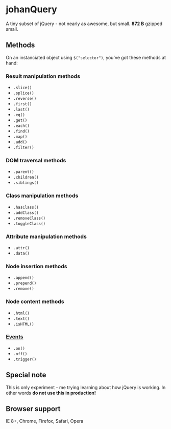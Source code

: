 # johanQuery
A tiny subset of jQuery - not nearly as awesome, but small. __872 B__ gzipped small.

## Methods
On an instanciated object using `$("selector")`, you've got these methods at hand:

### Result manipulation methods
* `.slice()`
* `.splice()`
* `.reverse()`
* `.first()`
* `.last()`
* `.eq()`
* `.get()`
* `.each()`
* `.find()`
* `.map()`
* `.add()`
* `.filter()`

### DOM traversal methods
* `.parent()`
* `.children()`
* `.siblings()`

### Class manipulation methods
* `.hasClass()`
* `.addClass()`
* `.removeClass()`
* `.toggleClass()`

### Attribute manipulation methods
* `.attr()`
* `.data()`

### Node insertion methods
* `.append()`
* `.prepend()`
* `.remove()`

### Node content methods
* `.html()`
* `.text()`
* `.isHTML()`

### [Events](http://en.wikipedia.org/wiki/DOM_events#Events)
* `.on()`
* `.off()`
* `.trigger()`

## Special note
This is only experiment - me trying learning about how jQuery is working. In other words __do not use this in production!__

## Browser support
IE 8+, Chrome, Firefox, Safari, Opera